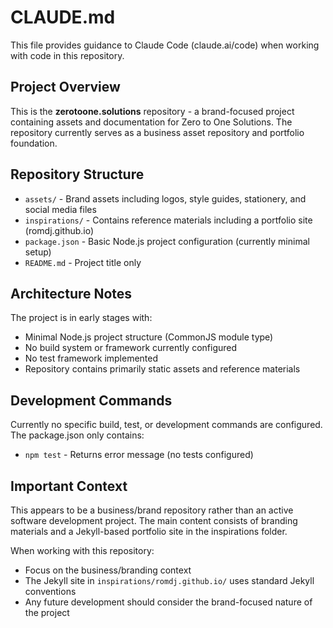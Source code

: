 # CLAUDE.md

This file provides guidance to Claude Code (claude.ai/code) when working with code in this repository.

## Project Overview

This is the **zerotoone.solutions** repository - a brand-focused project containing assets and documentation for Zero to One Solutions. The repository currently serves as a business asset repository and portfolio foundation.

## Repository Structure

- `assets/` - Brand assets including logos, style guides, stationery, and social media files
- `inspirations/` - Contains reference materials including a portfolio site (romdj.github.io)
- `package.json` - Basic Node.js project configuration (currently minimal setup)
- `README.md` - Project title only

## Architecture Notes

The project is in early stages with:
- Minimal Node.js project structure (CommonJS module type)
- No build system or framework currently configured
- No test framework implemented
- Repository contains primarily static assets and reference materials

## Development Commands

Currently no specific build, test, or development commands are configured. The package.json only contains:
- `npm test` - Returns error message (no tests configured)

## Important Context

This appears to be a business/brand repository rather than an active software development project. The main content consists of branding materials and a Jekyll-based portfolio site in the inspirations folder.

When working with this repository:
- Focus on the business/branding context
- The Jekyll site in `inspirations/romdj.github.io/` uses standard Jekyll conventions
- Any future development should consider the brand-focused nature of the project